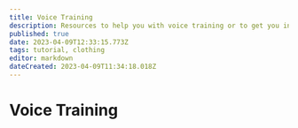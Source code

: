 ```yaml
---
title: Voice Training
description: Resources to help you with voice training or to get you introduced.
published: true
date: 2023-04-09T12:33:15.773Z
tags: tutorial, clothing
editor: markdown
dateCreated: 2023-04-09T11:34:18.018Z
---
```


# Voice Training